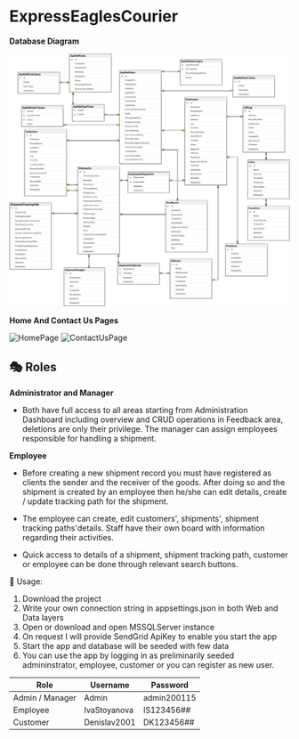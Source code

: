 # ExpressEaglesCourier


**Database Diagram**

![Diagram](Database-Diagram.png)

**Home And Contact Us Pages**

![HomePage](https://user-images.githubusercontent.com/96121572/221383436-84e48c8a-787a-4bd2-959b-9d585a121110.png)
![ContactUsPage](https://user-images.githubusercontent.com/96121572/221383461-9ca1babf-0dea-469f-b415-887123e2913c.png)

## :performing_arts: **Roles**

**Administrator and Manager**

- Both have full access to all areas starting from Administration Dashboard including overview and CRUD operations in Feedback area, deletions are only their privilege. The manager can assign employees responsible for handling a shipment.

**Employee**

- Before creating a new shipment record you must have registered as clients the sender and the receiver of the goods. After doing so and the shipment is created by an employee then he/she can edit details, create / update tracking path for the shipment.

- The employee can create, edit customers', shipments', shipment tracking paths'details. Staff have their own board with information regarding their activities.

- Quick access to details of a shipment, shipment tracking path, customer or employee can be done through relevant search buttons. 

:black_square_button: Usage: 

1. Download the project
2. Write your own connection string in appsettings.json in both Web and Data layers
3. Open or download and open MSSQLServer instance
4. On request I will provide SendGrid ApiKey to enable you start the app
5. Start the app and database will be seeded with few data
6. You can use the app by logging in as preliminarily seeded admininstrator, employee, customer or you can register as new user.

 
| Role  | Username |Password  | 
| ------------- | ------------- | ------------- | 
| Admin / Manager  | Admin  |admin200115 | 
| Employee  | IvaStoyanova  |IS123456## | 
| Customer  | Denislav2001  |DK123456## | 


















[def]: HomePage.png